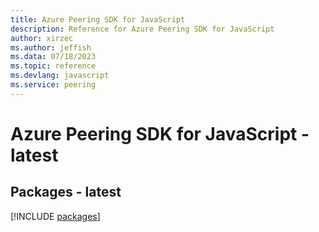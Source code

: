 ```yaml
---
title: Azure Peering SDK for JavaScript
description: Reference for Azure Peering SDK for JavaScript
author: xirzec
ms.author: jeffish
ms.data: 07/18/2023
ms.topic: reference
ms.devlang: javascript
ms.service: peering
---
```

# Azure Peering SDK for JavaScript - latest
## Packages - latest
[!INCLUDE [packages](peering-index.md)]